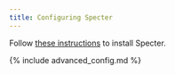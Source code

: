```yaml
---
title: Configuring Specter
---
```


Follow [these instructions](https://github.com/cryptoadvance/specter-desktop#how-to-run) to install Specter.

{% include advanced_config.md %}
